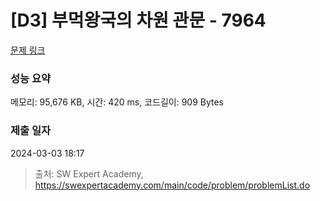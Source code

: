 # [D3] 부먹왕국의 차원 관문 - 7964 

[문제 링크](https://swexpertacademy.com/main/code/problem/problemDetail.do?contestProbId=AWuSgKpqmooDFASy) 

### 성능 요약

메모리: 95,676 KB, 시간: 420 ms, 코드길이: 909 Bytes

### 제출 일자

2024-03-03 18:17



> 출처: SW Expert Academy, https://swexpertacademy.com/main/code/problem/problemList.do